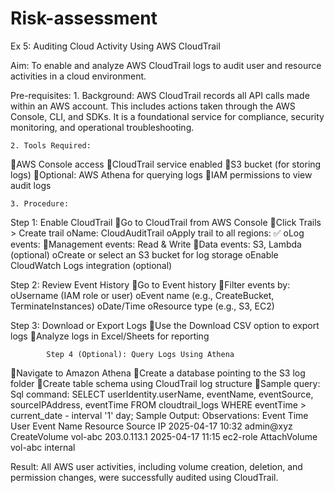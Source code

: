 # Risk-assessment

Ex 5: Auditing Cloud Activity Using AWS CloudTrail

Aim:
To enable and analyze AWS CloudTrail logs to audit user and resource activities in a cloud environment.

Pre-requisites:
	1. Background:
		AWS CloudTrail records all API calls made within an AWS account. This includes actions taken through the AWS Console, CLI, and SDKs. It is a foundational service for compliance, security monitoring, and operational troubleshooting.

	2. Tools Required:
AWS Console access
CloudTrail service enabled
S3 bucket (for storing logs)
Optional: AWS Athena for querying logs
IAM permissions to view audit logs

	3. Procedure:

Step 1: Enable CloudTrail
Go to CloudTrail from AWS Console
Click Trails > Create trail
oName: CloudAuditTrail
oApply trail to all regions: ✅
oLog events:
Management events: Read & Write
Data events: S3, Lambda (optional)
oCreate or select an S3 bucket for log storage
oEnable CloudWatch Logs integration (optional)

Step 2: Review Event History
Go to Event history
Filter events by:
oUsername (IAM role or user)
oEvent name (e.g., CreateBucket, TerminateInstances)
oDate/Time
oResource type (e.g., S3, EC2)

Step 3: Download or Export Logs
Use the Download CSV option to export logs
Analyze logs in Excel/Sheets for reporting

		    Step 4 (Optional): Query Logs Using Athena
Navigate to Amazon Athena
Create a database pointing to the S3 log folder
Create table schema using CloudTrail log structure
Sample query:
Sql command:
SELECT userIdentity.userName, eventName, eventSource, sourceIPAddress, eventTime
FROM cloudtrail_logs
WHERE eventTime > current_date - interval '1' day;
Sample Output:
	Observations:
Event Time	User	Event Name	Resource	Source IP
2025-04-17 10:32	admin@xyz	CreateVolume	vol-abc	203.0.113.1
2025-04-17 11:15	ec2-role	AttachVolume	vol-abc	internal

Result:
	All AWS user activities, including volume creation, deletion, and permission changes, were successfully audited using CloudTrail.



